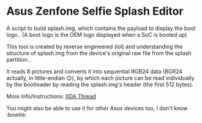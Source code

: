 # Asus Zenfone Selfie Splash Editor

A script to build splash.img, which contains the payload to display the boot logo..
(A boot logo is the OEM logo displayed when a SoC is booted up)

This tool is created by reverse engineered (lol) and understanding the structure of splash.img from the device's original raw file from the splash partition..

It reads 8 pictures and converts it into sequential RGB24 data (BGR24 actually, in little-endian :wink:), by which each picture can be read individually by the bootloader by reading the splash.img's header (the first 512 bytes).

More Info/Instructions: [XDA Thread](http://forum.xda-developers.com/android/development/guide-how-to-change-boot-logo-splash-t3527347)

You might also be able to use it for other Asus devices too, I don't know :bowtie: